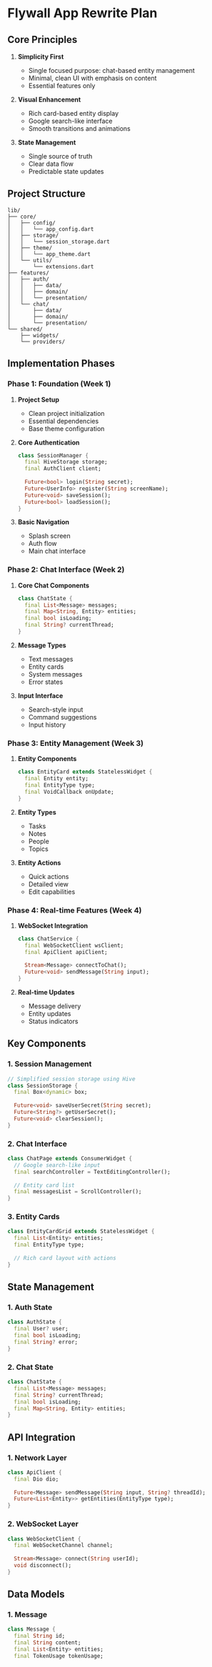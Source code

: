 # Flywall App Rewrite Plan

## Core Principles

1. **Simplicity First**
   - Single focused purpose: chat-based entity management
   - Minimal, clean UI with emphasis on content
   - Essential features only

2. **Visual Enhancement**
   - Rich card-based entity display
   - Google search-like interface
   - Smooth transitions and animations

3. **State Management**
   - Single source of truth
   - Clear data flow
   - Predictable state updates

## Project Structure

```
lib/
├── core/
│   ├── config/
│   │   └── app_config.dart
│   ├── storage/
│   │   └── session_storage.dart
│   ├── theme/
│   │   └── app_theme.dart
│   └── utils/
│       └── extensions.dart
├── features/
│   ├── auth/
│   │   ├── data/
│   │   ├── domain/
│   │   └── presentation/
│   └── chat/
│       ├── data/
│       ├── domain/
│       └── presentation/
└── shared/
    ├── widgets/
    └── providers/
```

## Implementation Phases

### Phase 1: Foundation (Week 1)

1. **Project Setup**
   - Clean project initialization
   - Essential dependencies
   - Base theme configuration

2. **Core Authentication**
   ```dart
   class SessionManager {
     final HiveStorage storage;
     final AuthClient client;
     
     Future<bool> login(String secret);
     Future<UserInfo> register(String screenName);
     Future<void> saveSession();
     Future<bool> loadSession();
   }
   ```

3. **Basic Navigation**
   - Splash screen
   - Auth flow
   - Main chat interface

### Phase 2: Chat Interface (Week 2)

1. **Core Chat Components**
   ```dart
   class ChatState {
     final List<Message> messages;
     final Map<String, Entity> entities;
     final bool isLoading;
     final String? currentThread;
   }
   ```

2. **Message Types**
   - Text messages
   - Entity cards
   - System messages
   - Error states

3. **Input Interface**
   - Search-style input
   - Command suggestions
   - Input history

### Phase 3: Entity Management (Week 3)

1. **Entity Components**
   ```dart
   class EntityCard extends StatelessWidget {
     final Entity entity;
     final EntityType type;
     final VoidCallback onUpdate;
   }
   ```

2. **Entity Types**
   - Tasks
   - Notes
   - People
   - Topics

3. **Entity Actions**
   - Quick actions
   - Detailed view
   - Edit capabilities

### Phase 4: Real-time Features (Week 4)

1. **WebSocket Integration**
   ```dart
   class ChatService {
     final WebSocketClient wsClient;
     final ApiClient apiClient;
     
     Stream<Message> connectToChat();
     Future<void> sendMessage(String input);
   }
   ```

2. **Real-time Updates**
   - Message delivery
   - Entity updates
   - Status indicators

## Key Components

### 1. Session Management
```dart
// Simplified session storage using Hive
class SessionStorage {
  final Box<dynamic> box;
  
  Future<void> saveUserSecret(String secret);
  Future<String?> getUserSecret();
  Future<void> clearSession();
}
```

### 2. Chat Interface
```dart
class ChatPage extends ConsumerWidget {
  // Google search-like input
  final searchController = TextEditingController();
  
  // Entity card list
  final messagesList = ScrollController();
}
```

### 3. Entity Cards
```dart
class EntityCardGrid extends StatelessWidget {
  final List<Entity> entities;
  final EntityType type;
  
  // Rich card layout with actions
}
```

## State Management

### 1. Auth State
```dart
class AuthState {
  final User? user;
  final bool isLoading;
  final String? error;
}
```

### 2. Chat State
```dart
class ChatState {
  final List<Message> messages;
  final String? currentThread;
  final bool isLoading;
  final Map<String, Entity> entities;
}
```

## API Integration

### 1. Network Layer
```dart
class ApiClient {
  final Dio dio;
  
  Future<Message> sendMessage(String input, String? threadId);
  Future<List<Entity>> getEntities(EntityType type);
}
```

### 2. WebSocket Layer
```dart
class WebSocketClient {
  final WebSocketChannel channel;
  
  Stream<Message> connect(String userId);
  void disconnect();
}
```

## Data Models

### 1. Message
```dart
class Message {
  final String id;
  final String content;
  final List<Entity> entities;
  final TokenUsage tokenUsage;